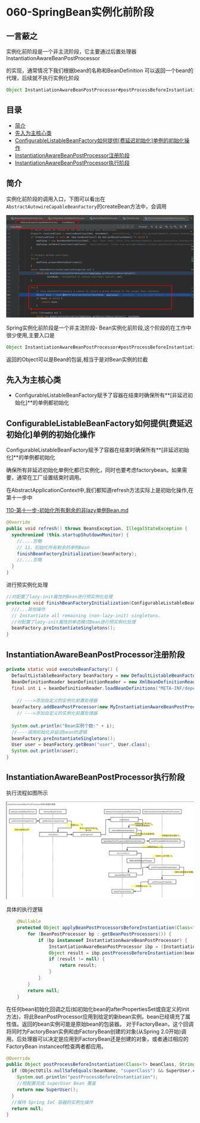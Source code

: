 # 060-SpringBean实例化前阶段

## 一言蔽之

实例化前阶段是一个非主流阶段，它主要通过后置处理器InstantiationAwareBeanPostProcessor

的实现，通常情况下我们根据bean的名称和BeanDefinition 可以返回一个bean的代理，后续就不执行实例化阶段

```java
Object InstantiationAwareBeanPostProcessor#postProcessBeforeInstantiation
```

## 目录

- [简介](#简介)
- [先入为主核心类](#先入为主核心类)
- [ConfigurableListableBeanFactory如何提供[费延迟初始化]单例的初始化操作](#ConfigurableListableBeanFactory如何提供[费延迟初始化]单例的初始化操作)
- [InstantiationAwareBeanPostProcessor注册阶段](#InstantiationAwareBeanPostProcessor注册阶段)
- [InstantiationAwareBeanPostProcessor执行阶段](#InstantiationAwareBeanPostProcessor执行阶段)

## 简介

实例化前阶段的调用入口，下图可以看出在`AbstractAutowireCapableBeanFactory`的createBean方法中，会调用

![image-20201124195218996](../../assets/image-20201124195218996.png)

Spring实例化前阶段是一个非主流阶段- Bean实例化前阶段,这个阶段的在工作中很少使用,主要入口是

```java
Object InstantiationAwareBeanPostProcessor#postProcessBeforeInstantiation
```

返回的Object可以是Bean的包装,相当于是对Bean实例的拦截

## 先入为主核心类

- ConfigurableListableBeanFactory赋予了容器在结束时确保所有**[非延迟初始化]**的单例都初始化

## ConfigurableListableBeanFactory如何提供[费延迟初始化]单例的初始化操作

ConfigurableListableBeanFactory赋予了容器在结束时确保所有**[非延迟初始化]**的单例都初始化

确保所有非延迟初始化单例化都已实例化，同时也要考虑factorybean。如果需要，通常在工厂设置结束时调用。

在AbstractApplicationContext中,我们都知道refresh方法实际上是初始化操作,在第十一步中

[110-第十一步-初始化所有剩余的非lazy单例Bean.md](../080-Spring拓展点/110-第十一步-初始化所有剩余的非lazy单例Bean.md) 

```java
@Override
public void refresh() throws BeansException, IllegalStateException {
  synchronized (this.startupShutdownMonitor) {
    //....忽略 
    // 11、初始化所有剩余的单例Bean
    finishBeanFactoryInitialization(beanFactory);
    //....忽略
  }
}
```

进行预实例化处理

```java
//对配置了lazy-init属性的Bean进行预实例化处理
protected void finishBeanFactoryInitialization(ConfigurableListableBeanFactory beanFactory) {
  ///...其他操作
  // Instantiate all remaining (non-lazy-init) singletons.
  //对配置了lazy-init属性的单态模式Bean进行预实例化处理
  beanFactory.preInstantiateSingletons();
}
```

## InstantiationAwareBeanPostProcessor注册阶段

```java
private static void executeBeanFactory() {
  DefaultListableBeanFactory beanFactory = new DefaultListableBeanFactory();
  BeanDefinitionReader beanDefinitionReader = new XmlBeanDefinitionReader(beanFactory);
  final int i = beanDefinitionReader.loadBeanDefinitions("META-INF/dependency-lookup-context.xml");
  
	// --->添加自定义的实例化前置处理器
  beanFactory.addBeanPostProcessor(new MyInstantiationAwareBeanPostProcessor());
  	// --->添加自定义的实例化前置处理器
  
  System.out.println("Bean实例个数:" + i);
  //----调用初始化非延迟bean的逻辑
  beanFactory.preInstantiateSingletons();
  User user = beanFactory.getBean("user", User.class);
  System.out.println(user);
}
```

## InstantiationAwareBeanPostProcessor执行阶段

执行流程如图所示

![image-20201125221451477](../../assets/image-20201125221451477.png)

具体的执行逻辑

```java
	@Nullable
	protected Object applyBeanPostProcessorsBeforeInstantiation(Class<?> beanClass, String beanName) {
		for (BeanPostProcessor bp : getBeanPostProcessors()) {
			if (bp instanceof InstantiationAwareBeanPostProcessor) {
				InstantiationAwareBeanPostProcessor ibp = (InstantiationAwareBeanPostProcessor) bp;
				Object result = ibp.postProcessBeforeInstantiation(beanClass, beanName);
				if (result != null) {
					return result;
				}
			}
		}
		return null;
	}

```

在任何bean初始化回调之后(如初始化bean的afterPropertiesSet或自定义的init方法)，将此BeanPostProcessor应用到给定的新bean实例。bean已经填充了属性值。返回的bean实例可能是原始bean的包装器。
对于FactoryBean，这个回调将同时为FactoryBean实例和由FactoryBean创建的对象(从Spring 2.0开始)调用。后处理器可以决定是应用到FactoryBean还是创建的对象，或者通过相应的FactoryBean instanceof检查两者都应用。

```java
@Override
public Object postProcessBeforeInstantiation(Class<?> beanClass, String beanName) throws BeansException {
  if (ObjectUtils.nullSafeEquals(beanName, "superClass") && SuperUser.class.equals(beanClass)) {
    System.out.println("postProcessBeforeInstantiation");
    //把配置完成 superUser Bean 覆盖
    return new SuperUser();
  }
  //保持 Spring IoC 容器的实例化操作
  return null;
}
```

